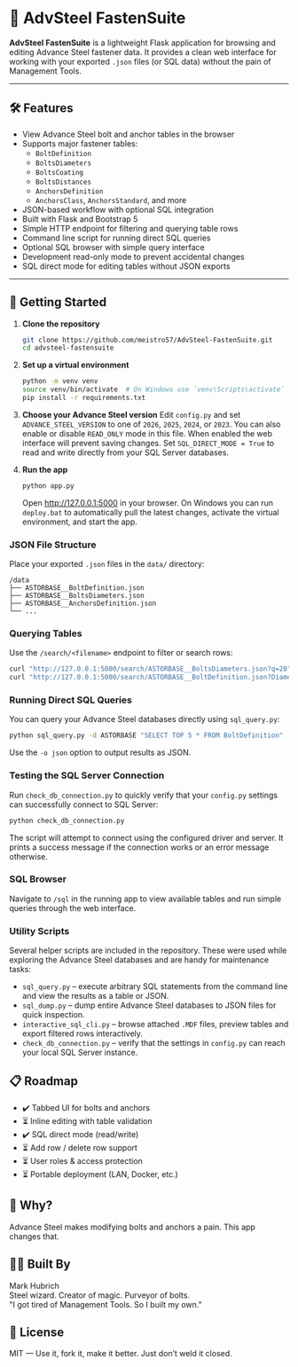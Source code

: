 # 🔩 AdvSteel FastenSuite

**AdvSteel FastenSuite** is a lightweight Flask application for browsing and editing Advance Steel fastener data. It provides a clean web interface for working with your exported `.json` files (or SQL data) without the pain of Management Tools.

---

## 🛠️ Features

- View Advance Steel bolt and anchor tables in the browser
- Supports major fastener tables:
  - `BoltDefinition`
  - `BoltsDiameters`
  - `BoltsCoating`
  - `BoltsDistances`
  - `AnchorsDefinition`
  - `AnchorsClass`, `AnchorsStandard`, and more
- JSON-based workflow with optional SQL integration
- Built with Flask and Bootstrap 5
- Simple HTTP endpoint for filtering and querying table rows
- Command line script for running direct SQL queries
- Optional SQL browser with simple query interface
- Development read-only mode to prevent accidental changes
- SQL direct mode for editing tables without JSON exports

---

## 🚀 Getting Started

1. **Clone the repository**
   ```bash
   git clone https://github.com/meistro57/AdvSteel-FastenSuite.git
   cd advsteel-fastensuite
   ```
2. **Set up a virtual environment**
   ```bash
   python -m venv venv
   source venv/bin/activate  # On Windows use `venv\Scripts\activate`
   pip install -r requirements.txt
   ```
3. **Choose your Advance Steel version**
   Edit `config.py` and set `ADVANCE_STEEL_VERSION` to one of `2026`, `2025`, `2024`, or `2023`.
   You can also enable or disable `READ_ONLY` mode in this file. When enabled the
   web interface will prevent saving changes.
   Set `SQL_DIRECT_MODE = True` to read and write directly from your SQL Server databases.

4. **Run the app**
   ```bash
   python app.py
   ```
   Open <http://127.0.0.1:5000> in your browser.
   On Windows you can run `deploy.bat` to automatically pull the latest
   changes, activate the virtual environment, and start the app.

### JSON File Structure
Place your exported `.json` files in the `data/` directory:

```
/data
├── ASTORBASE__BoltDefinition.json
├── ASTORBASE__BoltsDiameters.json
├── ASTORBASE__AnchorsDefinition.json
└── ...
```

### Querying Tables
Use the `/search/<filename>` endpoint to filter or search rows:

```bash
curl "http://127.0.0.1:5000/search/ASTORBASE__BoltsDiameters.json?q=20"
curl "http://127.0.0.1:5000/search/ASTORBASE__BoltDefinition.json?Diameter=20&Name=Hex"
```

### Running Direct SQL Queries
You can query your Advance Steel databases directly using `sql_query.py`:

```bash
python sql_query.py -d ASTORBASE "SELECT TOP 5 * FROM BoltDefinition"
```
Use the `-o json` option to output results as JSON.

### Testing the SQL Server Connection
Run `check_db_connection.py` to quickly verify that your
`config.py` settings can successfully connect to SQL Server:

```bash
python check_db_connection.py
```
The script will attempt to connect using the configured driver and
server. It prints a success message if the connection works or an
error message otherwise.

### SQL Browser
Navigate to `/sql` in the running app to view available tables and run simple
queries through the web interface.

### Utility Scripts
Several helper scripts are included in the repository. These were used while
exploring the Advance Steel databases and are handy for maintenance tasks:

- `sql_query.py` – execute arbitrary SQL statements from the command line and
  view the results as a table or JSON.
- `sql_dump.py` – dump entire Advance Steel databases to JSON files for quick
  inspection.
- `interactive_sql_cli.py` – browse attached `.MDF` files, preview tables and
  export filtered rows interactively.
- `check_db_connection.py` – verify that the settings in `config.py` can reach
  your local SQL Server instance.

## 📋 Roadmap
- ✔️ Tabbed UI for bolts and anchors
- ⏳ Inline editing with table validation
- ✔️ SQL direct mode (read/write)
- ⏳ Add row / delete row support
- ⏳ User roles & access protection
- ⏳ Portable deployment (LAN, Docker, etc.)

## 🧠 Why?
Advance Steel makes modifying bolts and anchors a pain. This app changes that.

## 👷‍♂️ Built By
Mark Hubrich  
Steel wizard. Creator of magic. Purveyor of bolts.  
"I got tired of Management Tools. So I built my own."

## 🧲 License
MIT — Use it, fork it, make it better. Just don’t weld it closed.
